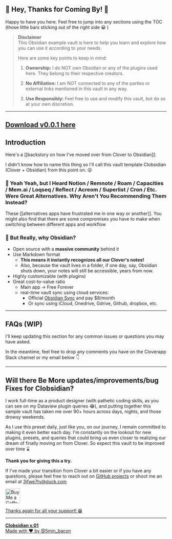 ## 🚀 Hey, Thanks for Coming By! 👋

Happy to have you here. Feel free to jump into any sections using the TOC (those little bars sticking out of the right side 😀 )

> **Disclaimer**  
> This Obsidian example vault is here to help you learn and explore how you can use it according to your needs.
> 
> Here are some key points to keep in mind:
> 
> 1. **Ownership:** I do NOT own Obsidian or any of the plugins used here. They belong to their respective creators.
> 	 
> 2. **No Affiliation:** I am NOT connected to any of the parties or external links mentioned in this vault in any way.
> 	 
> 3. **Use Responsibly:** Feel free to use and modify this vault, but do so at your own discretion.
> 	 

---

## [Download v0.0.1 here](https://github.com/smokebacon/Clobsidian/archive/refs/tags/v.0.0.1.zip)


## Introduction

Here's a [[backstory on how I've moved over from Clover to Obsidian]]: 

I didn't know how to name this thing so I'll call this vault template Clobsidian (Clover + Obsidian) from this point on. 😜

### 💬 Yeah Yeah, but I Heard Notion / Remnote / Roam / Capacities / Mem.ai / Loqseq / Reflect / Acreom / Superlist / Cron / Etc. Were Great Alternatives. Why Aren't You Recommending Them Instead?

These [[alternatives apps have frustrated me in one way or another]]. You might also find that there are some compromises you have to make when switching between different apps and workflow

### 💬 But Really, why Obsidian?

- Open source with a **massive community** behind it
- Use Markdown format
	- **This means it instantly recognizes all our Clover's notes!**
	- Also, because the vault lives in a folder, if one day, say, Obsidian shuts down, your notes will still be accessible, years from now.
- Highly customizable (with plugins)
- Great cost-to-value ratio
	- Main app → Free Forever
	- real-time vault sync using cloud services:
		- Official [Obsidian Sync](https://obsidian.md/sync) and pay $8/month
		- Or sync using iCloud, Onedrive, Gdrive, Github, dropbox, etc.

---

## FAQs (WIP)

I'll keep updating this section for any common issues or questions you may have asked.

In the meantime, feel free to drop any comments you have on the Cloverapp Slack channel or my email below 👇

---

## Will there Be More updates/improvements/bug Fixes for Clobsidian?

I work full-time as a product designer (with pathetic coding skills, as you can see on my Dataview plugin queries 😂), and putting together this sample vault has taken me over 90+ hours across days, nights, and those drowsy weekends.

As I use this preset daily, just like you, on our journey, I remain committed to making it even better each day. I'm constantly on the lookout for new plugins, presets, and queries that could bring us even closer to realizing our dream of finally moving on from Clover. So expect this vault to be improved over time ⌛

**Thank you for giving this a try.**

If I've made your transition from Clover a bit easier or if you have any questions, please feel free to reach out on [GitHub projects](https://github.com/smokebacon/Clobsidian) or shoot me an email at [3jfwe7ty@duck.com](mailto:3jfwe7ty@duck.com)

<a href='https://ko-fi.com/5minbacon' target='_blank'><img height='35' style='border:0px;height:46px;' src='https://az743702.vo.msecnd.net/cdn/kofi3.png?v=0' border='0' alt='Buy Me a Coffee at ko-fi.com' />

Thanks again for all your support! 😁

---

**Clobsidian v.01**  
Made with ❤️ by @5min_bacon
